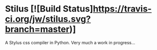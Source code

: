 
# Stilus [![Build Status]https://travis-ci.org/jw/stilus.svg?branch=master)]

A Stylus css compiler in Python.  Very much a work in progress...
